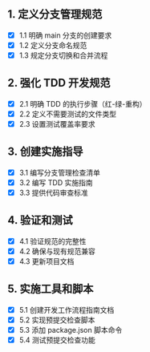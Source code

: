 ## 1. 定义分支管理规范
- [x] 1.1 明确 main 分支的创建要求
- [x] 1.2 定义分支命名规范
- [x] 1.3 规定分支切换和合并流程

## 2. 强化 TDD 开发规范
- [x] 2.1 明确 TDD 的执行步骤（红-绿-重构）
- [x] 2.2 定义不需要测试的文件类型
- [x] 2.3 设置测试覆盖率要求

## 3. 创建实施指导
- [x] 3.1 编写分支管理检查清单
- [x] 3.2 编写 TDD 实施指南
- [x] 3.3 提供代码审查标准

## 4. 验证和测试
- [x] 4.1 验证规范的完整性
- [x] 4.2 确保与现有规范兼容
- [x] 4.3 更新项目文档

## 5. 实施工具和脚本
- [x] 5.1 创建开发工作流程指南文档
- [x] 5.2 实现预提交检查脚本
- [x] 5.3 添加 package.json 脚本命令
- [x] 5.4 测试预提交检查功能